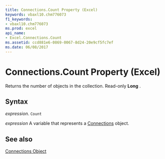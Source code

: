 ```yaml
---
title: Connections.Count Property (Excel)
keywords: vbaxl10.chm776073
f1_keywords:
- vbaxl10.chm776073
ms.prod: excel
api_name:
- Excel.Connections.Count
ms.assetid: ccd881e6-0869-0067-8d24-20e9cf5fc7ef
ms.date: 06/08/2017
---
```



# Connections.Count Property (Excel)

Returns the number of objects in the collection. Read-only  **Long** .


## Syntax

 _expression_. `Count`

 _expression_ A variable that represents a [Connections](./Excel.Connections.md) object.


## See also


[Connections Object](Excel.Connections.md)

